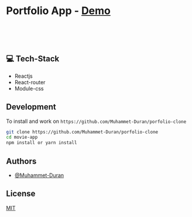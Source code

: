 # Portfolio App - [Demo](https://porfolio-clone-muhammet-duran.vercel.app/)

<br>
<br>

<br>

## 💻 Tech-Stack

- Reactjs
- React-router
- Module-css

## Development

To install and work on `https://github.com/Muhammet-Duran/porfolio-clone`

```bash
git clone https://github.com/Muhammet-Duran/porfolio-clone
cd movie-app
npm install or yarn install
```

## Authors

- [@Muhammet-Duran](https://github.com/Muhammet-Duran)

## License

[MIT](https://choosealicense.com/licenses/mit/)

